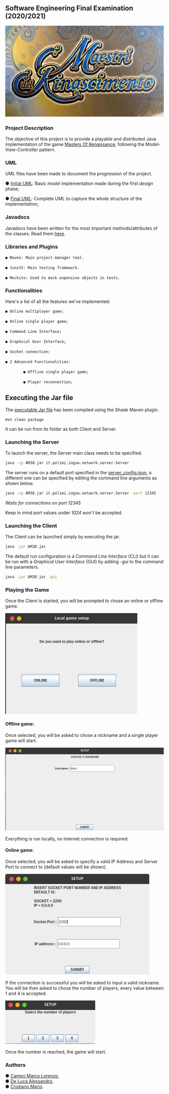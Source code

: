 

## Software Engineering Final Examination (2020/2021)

![MastersOfRenaissance](src/main/resources/readmeImages/MastersOfRenaissance.png)

### Project Description

The objective of this project is to provide a playable and 
distributed Java implementation
of the game [Masters Of Renaissance](https://craniointernational.com/products/masters-of-renaissance/), following the Model-View-Controller
pattern.

### UML

UML files have been made to document the progression of the project.  
  
● [Initial UML](): Basic *model* implementation made during the first _design_ phase;  

● [Final UML](): Complete UML to capture the whole structure of the implementation;

### Javadocs

Javadocs have been written for the most important methods/attributes
of the classes.
Read them [here]().

### Libraries and Plugins

```
● Maven: Main project manager tool.

● Junit5: Main testing framework.

● Mockito: Used to mock expensive objects in tests.
```

### Functionalities

Here's a list of all the features we've implemented:

```
● Online multiplayer game;

● Online single player game;

● Command Line Interface;

● Graphical User Interface;

● Socket connection;

● 2 Advanced Functionalities:

        ● Offline single player game;
        
        ● Player reconnection;
```

## Executing the Jar file



The [executable Jar file](shade/AM38.jar) has been compiled 
using the _Shade_ Maven plugin.

```
mvn clean package
```

It can be run from its folder as both Client and Server.

### Launching the Server

To launch the server, the Server main class needs to be specified.

```bash
java -cp AM38.jar it.polimi.ingsw.network.server.Server
```

The server runs on a default port specified in the [server_config.json](src/main/resources/server_config.json), 
a different one can be specified by editing the command line
arguments as shown below.

```bash
java -cp AM38.jar it.polimi.ingsw.network.server.Server -port 12345
```

_Waits for connections on port 12345_

Keep in mind port values under _1024_ won't be accepted.

### Launching the Client

The Client can be launched simply by executing the jar.

```bash
java -jar AM38.jar
```

The default run configuration is a _Command Line Interface_ (CLI) but
it can be run with a _Graphical User Interface_ (GUI) by adding _-gui_
to the command line parameters.

```bash
java -jar AM38.jar -gui
```

### Playing the Game

Once the Client is started, you will be prompted to chose an 
online or offline game.

![AskLocal](src/main/resources/readmeImages/AskLocalGame.png)

#### Offline game:

Once selected, you will be asked to chose a nickname and a 
single player game will start.  

![AskName](src/main/resources/readmeImages/AskName.png)  

Everything is run locally, no internet connection is required.

#### Online game:
Once selected, you will be asked to specify a valid 
IP Address and Server Port to connect to (default values will be 
shown).  

![AskServerInfo](src/main/resources/readmeImages/AskServerInfo.png)
  

If the connection is successful you will be asked to input
a valid nickname.  
You will be then asked to chose the number of 
players, every value between 1 and 4 is accepted.
  

![AskPlayerNumbers](src/main/resources/readmeImages/AskPlayersNumber.png)

Once the number is reached, the game will start.

### Authors

● [Campo Marco Lorenzo](https://github.com/MarcoLorenzoCampo), \
● [De Luca Alessandro](https://github.com/AlessandroDL), \
● [Cristiano Mario](https://github.com/Mario-CR).
